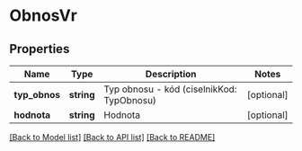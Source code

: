 # ObnosVr

## Properties
Name | Type | Description | Notes
------------ | ------------- | ------------- | -------------
**typ_obnos** | **string** | Typ obnosu - kód (ciselnikKod: TypObnosu) | [optional] 
**hodnota** | **string** | Hodnota | [optional] 

[[Back to Model list]](../../README.md#documentation-for-models) [[Back to API list]](../../README.md#documentation-for-api-endpoints) [[Back to README]](../../README.md)

